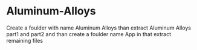 # Aluminum-Alloys
Create a foulder with name Aluminum Alloys
than extract Aluminum Alloys part1 and part2 
and than create a foulder name App
in that extract remaining files
